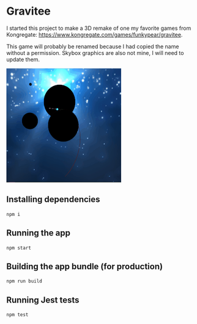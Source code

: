 # Gravitee

I started this project to make a 3D remake of one my favorite games from Kongregate:
https://www.kongregate.com/games/funkypear/gravitee.

This game will probably be renamed because I had copied the name without a permission.
Skybox graphics are also not mine, I will need to update them.

<img src="public/assets/gfx/preview.gif" width="300" height="300">

## Installing dependencies

    npm i

## Running the app

    npm start

## Building the app bundle (for production)

    npm run build

## Running Jest tests

    npm test
